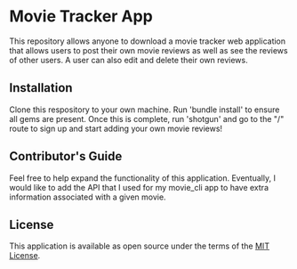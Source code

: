 # Movie Tracker App

This repository allows anyone to download a movie tracker web application that allows users to post their own movie reviews as well as see the reviews of other users. A user can also edit and delete their own reviews.


## Installation

Clone this respository to your own machine. Run 'bundle install' to ensure all gems are present. Once this is complete, run 'shotgun' and go to the "/" route to sign up and start adding your own movie reviews!

## Contributor's Guide

Feel free to help expand the functionality of this application. Eventually, I would like to add the API that I used for my movie_cli app to have extra information associated with a given movie.

## License

This application is available as open source under the terms of the [MIT License](http://opensource.org/licenses/MIT).